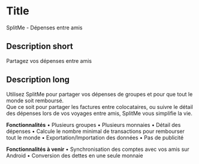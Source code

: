 # Title

SplitMe - Dépenses entre amis

## Description short

Partagez vos dépenses entre amis

## Description long

Utilisez SplitMe pour partager vos dépenses de groupes et pour que tout le monde soit remboursé.<br />Que ce soit pour partager les factures entre colocataires, ou suivre le détail des dépenses lors de vos voyages entre amis, SplitMe vous simplifie la vie.

<b>Fonctionnalités</b>
&#8226; Plusieurs groupes
&#8226; Plusieurs monnaies
&#8226; Détail des dépenses
&#8226; Calcule le nombre minimal de transactions pour rembourser tout le monde
&#8226; Exportation/Importation des données
&#8226; Pas de publicité

<b>Fonctionnalités à venir</b>
&#8226; Synchronisation des comptes avec vos amis sur Android
&#8226; Conversion des dettes en une seule monnaie
